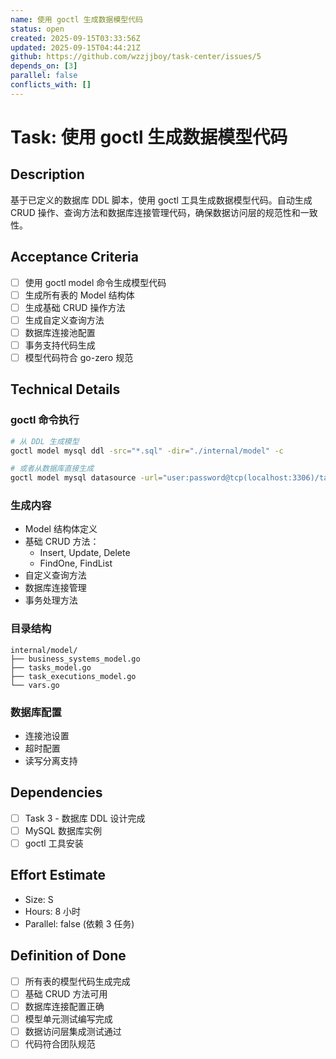 ```yaml
---
name: 使用 goctl 生成数据模型代码
status: open
created: 2025-09-15T03:33:56Z
updated: 2025-09-15T04:44:21Z
github: https://github.com/wzzjjboy/task-center/issues/5
depends_on: [3]
parallel: false
conflicts_with: []
---
```


# Task: 使用 goctl 生成数据模型代码

## Description
基于已定义的数据库 DDL 脚本，使用 goctl 工具生成数据模型代码。自动生成 CRUD 操作、查询方法和数据库连接管理代码，确保数据访问层的规范性和一致性。

## Acceptance Criteria
- [ ] 使用 goctl model 命令生成模型代码
- [ ] 生成所有表的 Model 结构体
- [ ] 生成基础 CRUD 操作方法
- [ ] 生成自定义查询方法
- [ ] 数据库连接池配置
- [ ] 事务支持代码生成
- [ ] 模型代码符合 go-zero 规范

## Technical Details
### goctl 命令执行
```bash
# 从 DDL 生成模型
goctl model mysql ddl -src="*.sql" -dir="./internal/model" -c

# 或者从数据库直接生成
goctl model mysql datasource -url="user:password@tcp(localhost:3306)/task_center" -table="business_systems,tasks,task_executions" -dir="./internal/model" -c
```

### 生成内容
- Model 结构体定义
- 基础 CRUD 方法：
  - Insert, Update, Delete
  - FindOne, FindList
- 自定义查询方法
- 数据库连接管理
- 事务处理方法

### 目录结构
```
internal/model/
├── business_systems_model.go
├── tasks_model.go
├── task_executions_model.go
└── vars.go
```

### 数据库配置
- 连接池设置
- 超时配置
- 读写分离支持

## Dependencies
- [ ] Task 3 - 数据库 DDL 设计完成
- [ ] MySQL 数据库实例
- [ ] goctl 工具安装

## Effort Estimate
- Size: S
- Hours: 8 小时
- Parallel: false (依赖 3 任务)

## Definition of Done
- [ ] 所有表的模型代码生成完成
- [ ] 基础 CRUD 方法可用
- [ ] 数据库连接配置正确
- [ ] 模型单元测试编写完成
- [ ] 数据访问层集成测试通过
- [ ] 代码符合团队规范

